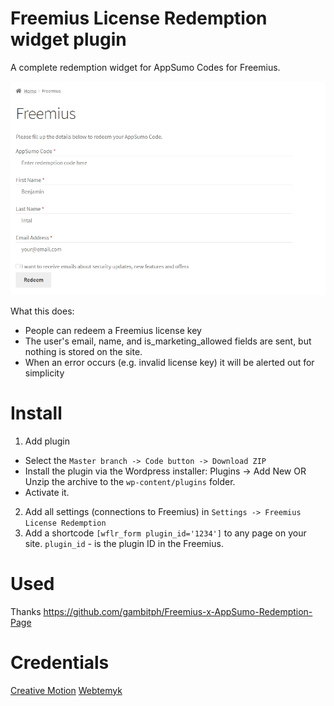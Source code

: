 # Freemius License Redemption widget plugin

A complete redemption widget for AppSumo Codes for Freemius.

![screenshot](https://github.com/Creative-Motion-Development/freemius-license-redemption/blob/master/screenshot.jpg?raw=true)

What this does:
- People can redeem a Freemius license key
- The user's email, name, and is_marketing_allowed fields are sent, but nothing is stored on the site.
- When an error occurs (e.g. invalid license key) it will be alerted out for simplicity

# Install

1. Add plugin
- Select the `Master branch -> Code button -> Download ZIP`
- Install the plugin via the Wordpress installer: Plugins -> Add New
OR Unzip the archive to the `wp-content/plugins` folder.
- Activate it.

2. Add all settings (connections to Freemius) in `Settings -> Freemius License Redemption`
3. Add a shortcode `[wflr_form plugin_id='1234']` to any page on your site. `plugin_id` - is the plugin ID in the Freemius.


# Used
Thanks  https://github.com/gambitph/Freemius-x-AppSumo-Redemption-Page

# Credentials
 [Creative Motion](https://github.com/Creative-Motion-Development)
 [Webtemyk](https://github.com/temyk)
